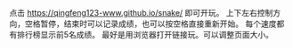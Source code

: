 点击 https://qingfeng123-www.github.io/snake/
即可开玩。 上下左右控制方向，空格暂停，结束时可以记录成绩，也可以按空格直接重新开始。 每个速度都有排行榜显示前5名成绩。
最好是用浏览器打开链接玩。可以调整页面大小。
